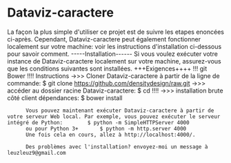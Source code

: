 # Dataviz-caractere

La façon la plus simple d'utiliser ce projet est de suivre les etapes enoncées ci-après.
Cependant, Dataviz-caractere peut également fonctionner localement sur votre machine: voir les instructions d'installation ci-dessous pour savoir comment.
-----Installation------
Si vous voulez exécuter votre instance de Dataviz-caractere localement sur votre machine, assurez-vous que les conditions suivantes sont installées. 
        +++Exigences++++
       !!!  git  Bower  !!!!
Instructions ->>>  Cloner Dataviz-caractere à partir de la ligne de commande: $ git clone https://github.com/densitydesign/raw.git
             ->>>  accéder au dossier racine Dataviz-caractere: $ cd !!!!
             ->>>  installation brute côté client dépendances: $ bower install
          
          Vous pouvez maintenant exécuter Dataviz-caractere à partir de votre serveur Web local. Par exemple, vous pouvez exécuter le serveur intégré de Python:        $ python -m SimpleHTTPServer 4000 
          ou pour Python 3+       $ python -m http.server 4000
          Une fois cela en cours, allez à http://localhost:4000/. 
          
          Des problèmes avec l'installation? envoyez-moi un message à leuzleuz9@gmail.com 
